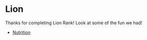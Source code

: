 # Lion

Thanks for completing Lion Rank! Look at some of the fun we had!

* [Nutrition](https://1drv.ms/w/s!Amnwl-PZ2kHpkfRmuAW7zfvyYjc7ug?e=bbnC3V)
